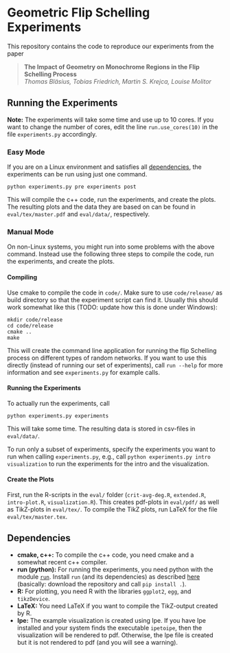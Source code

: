 # Geometric Flip Schelling Experiments #

This repository contains the code to reproduce our experiments from
the paper

> **The Impact of Geometry on Monochrome Regions in the Flip Schelling
> Process**  
> *Thomas Bläsius, Tobias Friedrich, Martin S. Krejca, Louise Molitor*

## Running the Experiments ##

**Note:** The experiments will take some time and use up to 10 cores. If
you want to change the number of cores, edit the line
`run.use_cores(10)` in the file `experiments.py` accordingly.

### Easy Mode ###

If you are on a Linux environment and satisfies all [dependencies](#dependencies), the
experiments can be run using just one command.

```console
python experiments.py pre experiments post
```

This will compile the c++ code, run the experiments, and create the
plots.  The resulting plots and the data they are based on can be
found in `eval/tex/master.pdf` and `eval/data/`, respectively.

### Manual Mode ###

On non-Linux systems, you might run into some problems with the above
command.  Instead use the following three steps to compile the code,
run the experiments, and create the plots.

#### Compiling ####

Use cmake to compile the code in `code/`.  Make sure to use
`code/release/` as build directory so that the experiment script can
find it.  Usually this should work somewhat like this (TODO: update
how this is done under Windows):

```console
mkdir code/release
cd code/release
cmake ..
make
```

This will create the command line application for running the flip
Schelling process on different types of random networks.  If you want
to use this directly (instead of running our set of experiments), call
`run --help` for more information and see `experiments.py` for example
calls.

#### Running the Experiments ####

To actually run the experiments, call 

```console
python experiments.py experiments
```

This will take some time.  The resulting data is stored
in csv-files in `eval/data/`.

To run only a subset of experiments, specify the experiments you want
to run when calling `experiments.py`, e.g., call `python
experiments.py intro visualization` to run the experiments for the
intro and the visualization.

#### Create the Plots ####

First, run the R-scripts in the `eval/` folder (`crit-avg-deg.R`,
`extended.R`, `intro-plot.R`, `visualization.R`).  This creates
pdf-plots in `eval/pdf/` as well as TikZ-plots in `eval/tex/`.  To
compile the TikZ plots, run LaTeX for the file `eval/tex/master.tex`.

## Dependencies ##

  * **cmake, c++:** To compile the c++ code, you need cmake and a
    somewhat recent c++ compiler.
  * **run (python):** For running the experiments, you need python
    with the module [`run`](https://github.com/thobl/run).  Install
    `run` (and its dependencies) as described
    [here](https://github.com/thobl/run#installation) (basically:
    download the repository and call `pip install .`).
  * **R:** For plotting, you need R with the libraries `ggplot2`,
    `egg`, and `tikzDevice`.
  * **LaTeX:** You need LaTeX if you want to compile the TikZ-output
    created by R.
  * **Ipe:** The example visualization is created using Ipe.  If you
    have Ipe installed and your system finds the executable
    `ipetoipe`, then the visualization will be rendered to pdf.
    Otherwise, the Ipe file is created but it is not rendered to pdf
    (and you will see a warning).
